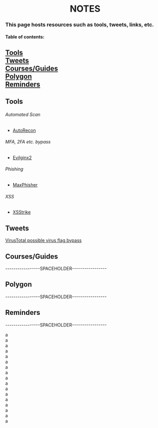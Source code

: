 <h1 align="center">NOTES</h1>

### This page hosts resources such as tools, tweets, links, etc.


#### Table of contents:
[Tools](#toolsIndex)<br/>
[Tweets](#twIndex)<br/>
[Courses/Guides](#coIndex)<br/>
[Polygon](#poIndex)<br/>
[Reminders](#remIndex)
---


Tools
-----
<a name="toolsIndex"></a>

###### Automated Scan<br/>
- [AutoRecon](https://github.com/Tib3rius/AutoRecon)<br/>

###### MFA, 2FA etc. bypass<br/>
- [Evilginx2](https://m0chan.github.io/2019/07/26/Bypassing-2FA-For-Fun-With-Evilginx2.html)<br/>

###### Phishing<br/>
- [MaxPhisher](https://github.com/KasRoudra/MaxPhisher)<br/>

###### XSS<br/>
- [XSStrike](https://github.com/s0md3v/XSStrike)<br/>

Tweets
------
<a name="twIndex"></a>

[VirusTotal possible virus flag bypass](https://twitter.com/Alh4zr3d/status/1610291517792321536)

Courses/Guides
--------------
<a name="coIndex"></a>

-----------------SPACEHOLDER-----------------

Polygon
-------
<a name="poIndex"></a>

-----------------SPACEHOLDER-----------------

Reminders
---------
<a name="remIndex"></a>

-----------------SPACEHOLDER-----------------


a<br/>
a<br/>
a<br/>
a<br/>
a<br/>
a<br/>
a<br/>
a<br/>
a<br/>
a<br/>
a<br/>
a<br/>
a<br/>
a<br/>
a<br/>
a<br/>
a<br/>
